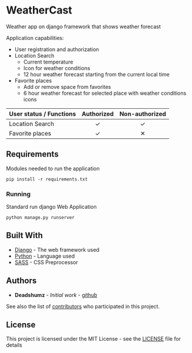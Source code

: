 # WeatherCast
Weather app on django framework that shows weather forecast

Application capabilities:
* User registration and authorization
* Location Search
  * Current temperature
  * Icon for weather conditions
  * 12 hour weather forecast starting from the current local time
* Favorite places
  * Add or remove space from favorites
  * 6 hour weather forecast for selected place with weather conditions icons

| User status / Functions        | Authorized           | Non-authorized  |
| ------------- |:-------------:|:----:|
| Location Search      | ✓ | ✓ |
| Favorite places      | ✓ | ✕ |

## Requirements

Modules needed to run the application

```
pip install -r requirements.txt
```

### Running

Standard run django Web Application

```
python manage.py runserver
```


## Built With

* [Django](https://www.djangoproject.com/) - The web framework used
* [Python](https://www.python.org/) - Language used
* [SASS](https://sass-lang.com/) - CSS Preprocessor

## Authors

* **Deadshumz** - *Initial work* - [github](https://github.com/deadshumz)

See also the list of [contributors](https://github.com/deadshumz/WeatherCast/contributors) who participated in this project.

## License

This project is licensed under the MIT License - see the [LICENSE](LICENSE) file for details
